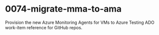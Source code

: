 # 0074-migrate-mma-to-ama
Provision the new Azure Monitoring Agents for VMs to Azure
Testing ADO work-item reference for GitHub repos.
